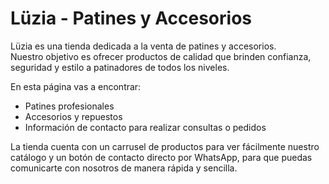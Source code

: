 # Lüzia - Patines y Accesorios

Lüzia es una tienda dedicada a la venta de patines y accesorios.  
Nuestro objetivo es ofrecer productos de calidad que brinden confianza, seguridad y estilo a patinadores de todos los niveles.

En esta página vas a encontrar:

- Patines profesionales
- Accesorios y repuestos
- Información de contacto para realizar consultas o pedidos

La tienda cuenta con un carrusel de productos para ver fácilmente nuestro catálogo y un botón de contacto directo por WhatsApp, para que puedas comunicarte con nosotros de manera rápida y sencilla.
